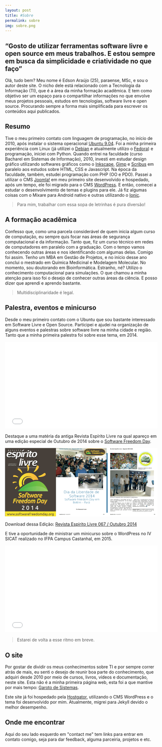 ```yaml
---
layout: post
title: #Sobre
permalink: sobre
img: sobre.png
---
```

## &#8220;Gosto de utilizar ferramentas software livre e open source em meus trabalhos. E estou sempre em busca da simplicidade e criatividade no que faço&#8221;

Olá, tudo bem? Meu nome é Edson Araújo (25), paraense, MSc, e sou o autor deste site. O nicho dele está relacionado com a Tecnologia da Informação (TI), que é a área da minha formação acadêmica. E tem como objetivo ser um espaço para o compartilhar informações no que envolve meus projetos pessoais, estudos em tecnologias, software livre e open source. Procurando sempre a forma mais simplificada para escrever os conteúdos aqui publicados.

## Resumo

Tive o meu primeiro contato com linguagem de programação, no início de 2010, após instalar o sistema operacional <a href="http://old-releases.ubuntu.com/releases/9.04/" target="_blank" rel="noopener noreferrer">Ubuntu 9.04</a>. Foi a minha primeira experiência com Linux (já utilizei o <a href="https://www.debian.org/index.pt.html" target="_blank" rel="noopener noreferrer">Debian</a> e atualmente utilizo o <a href="https://getfedora.org/pt_BR/" target="_blank" rel="noopener noreferrer">Fedora</a>) e programação, iniciei com Python. Quando entrei na faculdade (curso Bacharel em Sistemas de Informação), 2010, investi em estudar design gráfico utilizando softwares gráficos como o <a href="https://inkscape.org" target="_blank" rel="noopener noreferrer">Inkscape</a>, <a href="https://www.gimp.org/" target="_blank" rel="noopener noreferrer">Gimp</a> e <a href="https://www.scribus.net/" target="_blank" rel="noopener noreferrer">Scribus</a> em paralelo aos estudos sobre HTML, CSS e Javascript. Na época da faculdade, também, estudei programação com PHP (OO e PDO). Passei a utilizar o CMS <a href="https://www.joomla.org/" target="_blank" rel="noopener noreferrer">Joomla!</a> em meu primeiro site desenvolvido e hospedado, após um tempo, ele foi migrado para o CMS <a href="https://wordpress.com/" target="_blank" rel="noopener noreferrer">WordPress</a>. E então, comecei a estudar o desenvolvimento de temas e plugins para ele. Já fiz algumas coisas com o Mixare para Android nativo e outras utilizando o <a href="https://ionicframework.com/" target="_blank">Ionic</a>.

<blockquote>Para mim, trabalhar com essa sopa de letrinhas é pura diversão!</blockquote>

## A formação acadêmica

Confesso que, como uma parcela considerável de quem inicia algum curso de computação, eu sempre quis focar nas áreas de segurança computacional e da informação. Tanto que, fiz um curso técnico em redes de computadores em paralelo com a graduação. Com o tempo vamos conhecendo outras áreas e nos identificando com algumas delas. Comigo foi assim. Tenho um MBA em Gestão de Projetos, e no início desse ano conclui o mestrado em Química Medicinal e Modelagem Molecular. No momento, sou doutorando em Bioinformática. Estranho, né? Utilizo o conhecimento computacional para simulações. O que chamou a minha atenção para isso foi o desejo de conhecer outras áreas da ciência. E posso dizer que aprendi e aprendo bastante.

<blockquote>Multidisciplinaridade é legal.</blockquote>

## Palestra, eventos e minicurso

Desde o meu primeiro contato com o Ubuntu que sou bastante interessado em Software Livre e Open Source. Participei e ajudei na organização de alguns eventos e palestras sobre software livre na minha cidade e região. Tanto que a minha primeira palestra foi sobre esse tema, em 2014.

<iframe width="100%" height="285" src="//www.slideshare.net/slideshow/embed_code/key/LTRWCpNDC7NCx4" frameborder="0" marginwidth="0" marginheight="0" scrolling="no" allowfullscreen="allowfullscreen"> </iframe>

Destaque a uma matéria da antiga Revista Espírito Livre na qual apareço em uma edição especial de Outubro de 2014 sobre o <a href="http://www.softwarefreedomday.org/" target="_blank" rel="noopener noreferrer">Software Freedom Day</a>.

![Revista Espírito Livre](/assets/img/pages/about-001.png)

Download dessa Edição: <a href="http://revista.espiritolivre.org/pdf/Revista_EspiritoLivre_067_outubro2014.pdf" target="_blank" rel="noopener noreferrer">Revista Espirito Livre 067 / Outubro 2014</a>

E tive a oportunidade de ministrar um minicurso sobre o WordPress no IV SICAT realizado no IFPA Campus Castanhal, em 2015.

<iframe width="100%" height="285" src="//www.slideshare.net/slideshow/embed_code/key/42Dqr7Hb03vydr" frameborder="0" marginwidth="0" marginheight="0" scrolling="no" allowfullscreen="allowfullscreen"> </iframe>

<blockquote>Estarei de volta a esse ritmo em breve.</blockquote>

## O site

Por gostar de dividir os meus conhecimentos sobre TI e por sempre correr atrás de mais, eu senti o desejo de reunir boa parte do conhecimento, que adquiri desde 2010 por meio de cursos, livros, vídeos e documentação, neste site. Esta não é a minha primeira página web, esta foi a que mantive por mais tempo: <a href="http://garotodesistema.blogspot.com.br" target="_blank">Garoto de Sistemas</a>.

Este site já foi hospedado pela <a href="https://www.hostgator.com.br/24977.html" target="_blank" rel="noopener noreferrer">Hostgator</a>, utilizando o CMS WordPress e o tema foi desenvolvido por mim. Atualmente, migrei para Jekyll devido o melhor desempenho.

## Onde me encontrar

Aqui do seu lado esquerdo em "contact me" tem links para entrar em contato comigo, seja para dar feedback, alguma parceiria, projetos e etc.

